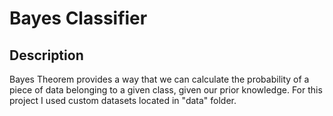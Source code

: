# Bayes Classifier
## Description
Bayes Theorem provides a way that we can calculate the probability of a piece of data belonging to a given class, given our prior knowledge.
For this project I used custom datasets located in "data" folder.
